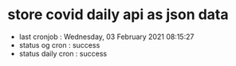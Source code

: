 # store covid daily api as json data

- last cronjob : Wednesday, 03 February 2021 08:15:27
- status og cron : success
- status daily cron : success
      
      